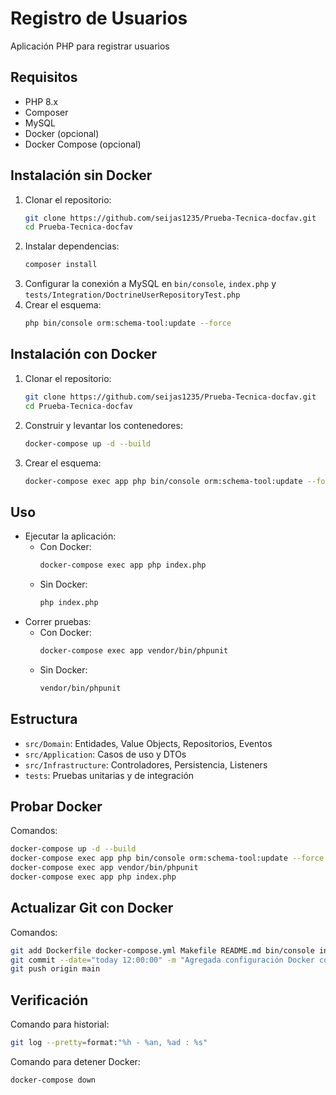 
# Registro de Usuarios

Aplicación PHP para registrar usuarios

## Requisitos
- PHP 8.x  
- Composer  
- MySQL  
- Docker (opcional)  
- Docker Compose (opcional)  

## Instalación sin Docker
1. Clonar el repositorio:  
    ```bash
    git clone https://github.com/seijas1235/Prueba-Tecnica-docfav.git
    cd Prueba-Tecnica-docfav
    ```
2. Instalar dependencias:
    ```bash
    composer install
    ```
3. Configurar la conexión a MySQL en `bin/console`, `index.php` y `tests/Integration/DoctrineUserRepositoryTest.php`
4. Crear el esquema:
    ```bash
    php bin/console orm:schema-tool:update --force
    ```

## Instalación con Docker
1. Clonar el repositorio:
    ```bash
    git clone https://github.com/seijas1235/Prueba-Tecnica-docfav.git
    cd Prueba-Tecnica-docfav
    ```
2. Construir y levantar los contenedores:
    ```bash
    docker-compose up -d --build
    ```
3. Crear el esquema:
    ```bash
    docker-compose exec app php bin/console orm:schema-tool:update --force
    ```

## Uso
- Ejecutar la aplicación:
  - Con Docker:
     ```bash
     docker-compose exec app php index.php
     ```
  - Sin Docker:
     ```bash
     php index.php
     ```
- Correr pruebas:
  - Con Docker:
     ```bash
     docker-compose exec app vendor/bin/phpunit
     ```
  - Sin Docker:
     ```bash
     vendor/bin/phpunit
     ```

## Estructura
- `src/Domain`: Entidades, Value Objects, Repositorios, Eventos
- `src/Application`: Casos de uso y DTOs
- `src/Infrastructure`: Controladores, Persistencia, Listeners
- `tests`: Pruebas unitarias y de integración

## Probar Docker
Comandos:
```bash
docker-compose up -d --build
docker-compose exec app php bin/console orm:schema-tool:update --force
docker-compose exec app vendor/bin/phpunit
docker-compose exec app php index.php
```

## Actualizar Git con Docker
Comandos:
```bash
git add Dockerfile docker-compose.yml Makefile README.md bin/console index.php tests/Integration/DoctrineUserRepositoryTest.php
git commit --date="today 12:00:00" -m "Agregada configuración Docker con Dockerfile y docker-compose"
git push origin main
```

## Verificación
Comando para historial:
```bash
git log --pretty=format:"%h - %an, %ad : %s"
```

Comando para detener Docker:
```bash
docker-compose down
```
